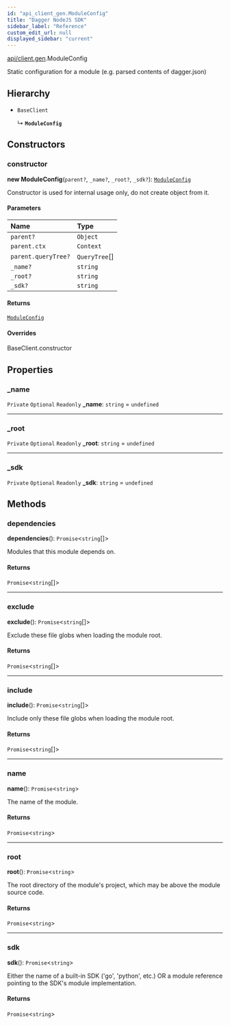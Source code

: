 ```yaml
---
id: "api_client_gen.ModuleConfig"
title: "Dagger NodeJS SDK"
sidebar_label: "Reference"
custom_edit_url: null
displayed_sidebar: "current"
---
```


[api/client.gen](../modules/api_client_gen.md).ModuleConfig

Static configuration for a module (e.g. parsed contents of dagger.json)

## Hierarchy

- `BaseClient`

  ↳ **`ModuleConfig`**

## Constructors

### constructor

**new ModuleConfig**(`parent?`, `_name?`, `_root?`, `_sdk?`): [`ModuleConfig`](api_client_gen.ModuleConfig.md)

Constructor is used for internal usage only, do not create object from it.

#### Parameters

| Name | Type |
| :------ | :------ |
| `parent?` | `Object` |
| `parent.ctx` | `Context` |
| `parent.queryTree?` | `QueryTree`[] |
| `_name?` | `string` |
| `_root?` | `string` |
| `_sdk?` | `string` |

#### Returns

[`ModuleConfig`](api_client_gen.ModuleConfig.md)

#### Overrides

BaseClient.constructor

## Properties

### \_name

 `Private` `Optional` `Readonly` **\_name**: `string` = `undefined`

___

### \_root

 `Private` `Optional` `Readonly` **\_root**: `string` = `undefined`

___

### \_sdk

 `Private` `Optional` `Readonly` **\_sdk**: `string` = `undefined`

## Methods

### dependencies

**dependencies**(): `Promise`\<`string`[]\>

Modules that this module depends on.

#### Returns

`Promise`\<`string`[]\>

___

### exclude

**exclude**(): `Promise`\<`string`[]\>

Exclude these file globs when loading the module root.

#### Returns

`Promise`\<`string`[]\>

___

### include

**include**(): `Promise`\<`string`[]\>

Include only these file globs when loading the module root.

#### Returns

`Promise`\<`string`[]\>

___

### name

**name**(): `Promise`\<`string`\>

The name of the module.

#### Returns

`Promise`\<`string`\>

___

### root

**root**(): `Promise`\<`string`\>

The root directory of the module's project, which may be above the module source code.

#### Returns

`Promise`\<`string`\>

___

### sdk

**sdk**(): `Promise`\<`string`\>

Either the name of a built-in SDK ('go', 'python', etc.) OR a module reference pointing to the SDK's module implementation.

#### Returns

`Promise`\<`string`\>
